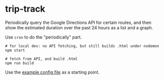 # trip-track

Periodically query the Google Directions API for certain routes, and then
show the estimated duration over the past 24 hours as a list and a graph.

Use `cron` to do the "periodically" part.

```
# for local dev: no API fetching, but still builds .html under nodemon
npm start

# fetch from API, and build .html
npm run build
```

Use the [example config file](config/index.yml) as a starting point.
